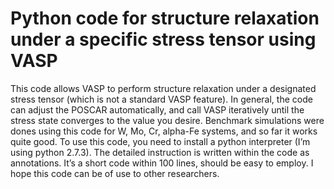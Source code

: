 # Python code for structure relaxation under a specific stress tensor using VASP
This code allows VASP to perform structure relaxation under a designated stress tensor (which is not a standard VASP feature). 
In general, the code can adjust the POSCAR automatically, and call VASP iteratively until the stress state converges to the value you desire. 
Benchmark simulations were dones using this code for W, Mo, Cr, alpha-Fe systems, and so far it works quite good. 
To use this code, you need to install a python interpreter (I’m using python 2.7.3).
The detailed instruction is written within the code as annotations. It’s a short code within 100 lines, should be easy to employ. 
I hope this code can be of use to other researchers.
